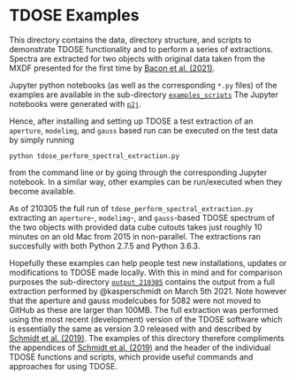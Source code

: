 # TDOSE Examples

This directory contains the data, directory structure, and scripts to demonstrate TDOSE functionality and to perform a series of extractions. Spectra are extracted for two objects with original data taken from the MXDF presented for the first time by [Bacon et al. (2021)](https://ui.adsabs.harvard.edu/abs/2021arXiv210205516B).

Jupyter python notebooks (as well as the corresponding `*.py` files) of the examples are available in the sub-directory [`examples_scripts`](https://github.com/kasperschmidt/TDOSE/tdose_examples/examples_scripts)
The Jupyter notebooks were generated with [`p2j`](https://github.com/remykarem/python2jupyter).

Hence, after installing and setting up TDOSE a test extraction of an `aperture`, `modelimg`, and `gauss` based run can be executed on the test data by simply running
```
python tdose_perform_spectral_extraction.py
```
from the command line or by going through the corresponding Jupyter notebook. In a similar way, other examples can be run/executed when they become available.

As of 210305 the full run of `tdose_perform_spectral_extraction.py` extracting an `aperture`-, `modelimg`-, and `gauss`-based TDOSE spectrum of the two objects with provided data cube cutouts takes just roughly 10 minutes on an old Mac from 2015 in non-parallel. The extractions ran succesfully with both Python 2.7.5 and Python 3.6.3.

Hopefully these examples can help people test new installations, updates or modifications to TDOSE made locally. With this in mind and for comparison purposes the sub-directory [`output_210305`](https://github.com/kasperschmidt/TDOSE/tdose_examples/output_210305/) contains the output from a full extraction performed by @kasperschmidt on March 5th 2021. Note however that the aperture and gauss modelcubes for 5082 were not moved to GitHub as these are larger than 100MB. The full extraction was performed using the most recent (development) version of the TDOSE software which is essentially the same as version 3.0 released with and described by [Schmidt et al. (2019)](http://ui.adsabs.harvard.edu/abs/2019arXiv190605891S). The examples of this directory therefore compliments the appendices of [Schmidt et al. (2019)](http://ui.adsabs.harvard.edu/abs/2019arXiv190605891S) and the header of the individual TDOSE functions and scripts, which provide useful commands and approaches for using TDOSE.

